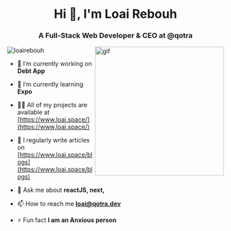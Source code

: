<h1 align="center">Hi 👋, I'm Loai Rebouh</h1>
<h3 align="center">A Full-Stack Web Developer & CEO at @qotra</h3>
<img align="right" src="https://gifdb.com/images/high/black-cat-typing-computer-bgu9ev6w2g8xo5wi.webp" alt="gif" width="300" />
<p align="left"> <img src="https://komarev.com/ghpvc/?username=loairebouh&label=Profile%20views&color=0e75b6&style=flat" alt="loairebouh" /> </p>

- 🔭 I’m currently working on **Debt App**

- 🌱 I’m currently learning **Expo**

- 👨‍💻 All of my projects are available at [https://www.loai.space/](https://www.loai.space/)

- 📝 I regularly write articles on [https://www.loai.space/blogs](https://www.loai.space/blogs)

- 💬 Ask me about **reactJS, next,**

- 📫 How to reach me **loai@qotra.dev**

- ⚡ Fun fact **I am an Anxious person**
